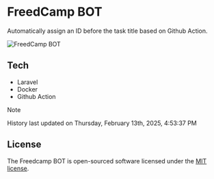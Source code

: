 # FreedCamp BOT

Automatically assign an ID before the task title based on Github Action.

![FreedCamp BOT](https://repository-images.githubusercontent.com/737932867/7d34798b-2680-471c-b089-a78a718d3d6a)

## Tech

- Laravel
- Docker
- Github Action

> [!NOTE]  
> History last updated on Thursday, February 13th, 2025, 4:53:37 PM

## License

The Freedcamp BOT is open-sourced software licensed under the [MIT license](https://opensource.org/licenses/MIT).
